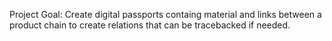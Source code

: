 Project Goal: Create digital passports containg material and links between a product chain to create relations that can be tracebacked if needed.

